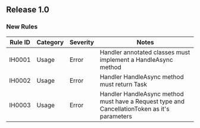 ## Release 1.0

### New Rules

| Rule ID | Category | Severity | Notes                                                                                        |
|---------|----------|----------|----------------------------------------------------------------------------------------------|
| IH0001  | Usage    | Error    | Handler annotated classes must implement a HandleAsync method                                |
| IH0002  | Usage    | Error    | Handler HandleAsync method must return Task<T>                                               |
| IH0003  | Usage    | Error    | Handler HandleAsync method must have a Request type and CancellationToken as it's parameters |